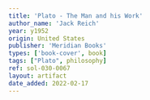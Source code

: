 ```yaml
---
title: 'Plato - The Man and his Work'
author_name: 'Jack Reich'
year: y1952
origin: United States
publisher: 'Meridian Books'
types: ['book-cover', book]
tags: ["Plato", philosophy]
ref: sol-030-0067
layout: artifact
date_added: 2022-02-17
---
```

